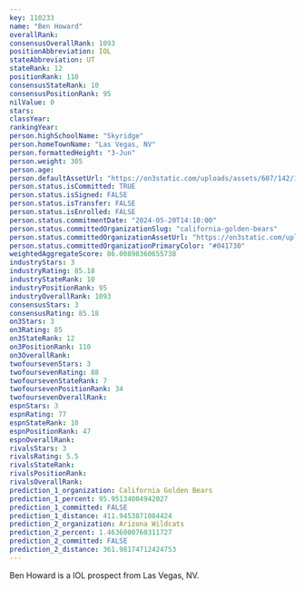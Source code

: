 ```yaml
---
key: 110233
name: "Ben Howard"
overallRank: 
consensusOverallRank: 1093
positionAbbreviation: IOL
stateAbbreviation: UT
stateRank: 12
positionRank: 110
consensusStateRank: 10
consensusPositionRank: 95
nilValue: 0
stars: 
classYear: 
rankingYear: 
person.highSchoolName: "Skyridge"
person.homeTownName: "Las Vegas, NV"
person.formattedHeight: "3-Jun"
person.weight: 305
person.age: 
person.defaultAssetUrl: "https://on3static.com/uploads/assets/607/142/142607.jpg"
person.status.isCommitted: TRUE
person.status.isSigned: FALSE
person.status.isTransfer: FALSE
person.status.isEnrolled: FALSE
person.status.commitmentDate: "2024-05-20T14:10:00"
person.status.committedOrganizationSlug: "california-golden-bears"
person.status.committedOrganizationAssetUrl: "https://on3static.com/uploads/assets/858/149/149858.svg"
person.status.committedOrganizationPrimaryColor: "#041730"
weightedAggregateScore: 86.00898360655738
industryStars: 3
industryRating: 85.18
industryStateRank: 10
industryPositionRank: 95
industryOverallRank: 1093
consensusStars: 3
consensusRating: 85.18
on3Stars: 3
on3Rating: 85
on3StateRank: 12
on3PositionRank: 110
on3OverallRank: 
twofoursevenStars: 3
twofoursevenRating: 88
twofoursevenStateRank: 7
twofoursevenPositionRank: 34
twofoursevenOverallRank: 
espnStars: 3
espnRating: 77
espnStateRank: 10
espnPositionRank: 47
espnOverallRank: 
rivalsStars: 3
rivalsRating: 5.5
rivalsStateRank: 
rivalsPositionRank: 
rivalsOverallRank: 
prediction_1_organization: California Golden Bears
prediction_1_percent: 95.95134004942027
prediction_1_committed: FALSE
prediction_1_distance: 411.9453871084424
prediction_2_organization: Arizona Wildcats
prediction_2_percent: 1.4636000760311727
prediction_2_committed: FALSE
prediction_2_distance: 361.98174712424753
---
```

Ben Howard is a IOL prospect from Las Vegas, NV.